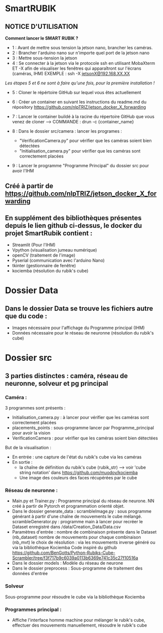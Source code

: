 # SmartRUBIK

## NOTICE D'UTILISATION
**Comment lancer le SMART RUBIK ?**
- 1 : Avant de mettre sous tension la jetson nano, brancher les caméras.
- 2 : Brancher l'arduino nano sur n'importe quel port de la jetson nano
- 3 : Mettre sous-tension la jetson
- 4 : Se connecter à la jetson via le protocole ssh en utilisant MobaXterm ET -X afin de visualiser les fenêtres qui apparaîtront sur l'écrans (caméras, IHM)
    EXEMPLE : ssh -X jetsonX@192.168.XX.XX
    
*Les étapes 5 et 6 ne sont à faire qu'une fois, pour la première installation !*    
- 5 : Cloner le répértoire GitHub sur lequel vous êtes actuellement
- 6 : Créer un container en suivant les instructions du readme.md du répository https://github.com/nlpTRIZ/jetson_docker_X_forwarding

- 7 : Lancer le container buildé à la racine du répertoire GitHub que vous venez de cloner --> COMMANDE : drun -c {container_name}
- 8 : Dans le dossier src/camera : lancer les programes :
    - "VerificationCamera.py" pour vérifier que les caméras soient bien détectées
    - "Initialisation_camera.py" pour vérifier que les caméras sont correctement placées
- 9 : Lancer le programme "Programme Principal" du dossier src pour avoir l'IHM


## Créé à partir de https://github.com/nlpTRIZ/jetson_docker_X_forwarding

## En supplément des bibliothèques présentes depuis le lien github ci-dessus, le docker du projet SmartRubik contient :
- Streamlit (Pour l'IHM)
- Vpython (visualisation jumeau numérique)
- openCV (traitement de l'image)
- Pyserial (communication avec l'arduino Nano)
- tkinter (gestionnaire de fenêtre)
- kociemba (résolution du rubik's cube)

# Dossier Data
## Dans le dossier Data se trouve les fichiers autre que du code :
- Images nécessaire pour l'affichage du Programme principal (IHM)
- Données nécessaire pour le réseau de neuronne (résolution du rubik's cube)

# Dossier src
## 3 parties distinctes : caméra, réseau de neuronne, solveur et pg principal
### Caméra :
3 programmes sont présents :
- Initialisation_camera.py : à lancer pour vérifier que les caméras sont correctement placées
- placements_points : sous-programme lancer par Programme_principal pour avoir la vision
- VerificationCamera : pour vérifier que les caméras soient bien détectées

But de la visualisation :
- En entrée  : une capture de l'état du rubik's cube via les caméras 
- En sortie : 
    - la chaîne de définition du rubik's cube (rubik_str) --> voir 'cube string notation' dans https://github.com/muodov/kociemba
    - Une image des couleurs des faces récupérées par le cube
### Réseau de neuronne :  
- Main.py et Trainer.py :
Programme principal du réseau de neurone. NN créé à partir de Pytorch et programmation orienté objet.
- Dans le dossier generate_data : 
scrambleImage.py : sous programme générant à partir d'une chaîne de mouvements le cube mélangé.
scrambleGenerator.py : programme main à lancer pour recréer le Dataset enregistré dans /data/Creation_Data/Data.csv
- Paramètres d'entrée : 
nombre de combinaison présente dans le Dataset (nb_dataset)
nombre de mouvements pour chaque combinaison (nb_mvt)
le choix de résolution : via les mouvements inverse généré ou via la bibliothèque Kociemba
Code inspiré du github https://github.com/BenGotts/Python-Rubiks-Cube-Scrambler/tree/f3f717b9c6039a0113b6369e741c35c27f10516a
- Dans le dossier models :
Modèle du réseau de neurone
- Dans le dossier preprocess :
Sous-programme de traitement des données d'entrée 
### Solveur
Sous-programme pour résoudre le cube via la bibliothèque Kociemba

### Programmes principal : 
- Affiche l'interface homme machine pour mélanger le rubik's cube, effectuer des mouvements manuellement, résoudre le rubik's cube
